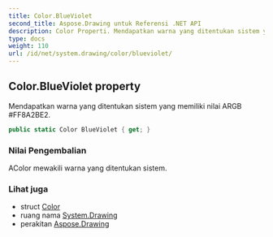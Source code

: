 ```yaml
---
title: Color.BlueViolet
second_title: Aspose.Drawing untuk Referensi .NET API
description: Color Properti. Mendapatkan warna yang ditentukan sistem yang memiliki nilai ARGB FF8A2BE2.
type: docs
weight: 110
url: /id/net/system.drawing/color/blueviolet/
---
```

## Color.BlueViolet property

Mendapatkan warna yang ditentukan sistem yang memiliki nilai ARGB #FF8A2BE2.

```csharp
public static Color BlueViolet { get; }
```

### Nilai Pengembalian

AColor mewakili warna yang ditentukan sistem.

### Lihat juga

* struct [Color](../)
* ruang nama [System.Drawing](../../color/)
* perakitan [Aspose.Drawing](../../../)


